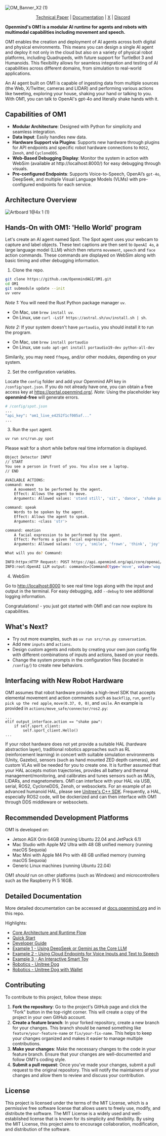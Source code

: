 
![OM_Banner_X2 (1)](https://github.com/user-attachments/assets/853153b7-351a-433d-9e1a-d257b781f93c)

<p align="center">  <a href="https://arxiv.org/abs/2412.18588">Technical Paper</a> |  <a href="https://docs.openmind.org/">Documentation</a> |  <a href="https://x.com/openmind_agi">X</a> | <a href="https://discord.gg/VUjpg4ef5n">Discord</a> </p>

**Openmind's OM1 is a modular AI runtime for agents and robots with multimodal capabilities including movement and speech.**

OM1 enables the creation and deployment of AI agents across both digital and physical environments. This means you can design a single AI agent and deploy it not only in the cloud but also on a variety of physical robot platforms, including Quadrupeds, with future support for TurtleBot 3 and Humanoids. This flexibility allows for seamless integration and testing of AI capabilities across different domains, from simulation to real-world applications.

An AI agent built on OM1 is capable of ingesting data from multiple sources (the Web, X/Twitter, cameras and LIDAR) and performing various actions like tweeting, exploring your house, shaking your hand or talking to you. With OM1, you can talk to OpenAI's gpt-4o and literally shake hands with it.

## Capabilities of OM1

* **Modular Architecture**: Designed with Python for simplicity and seamless integration.
* **Data Input**: Easily handles new data.
* **Hardware Support via Plugins**: Supports new hardware through plugins for API endpoints and specific robot hardware connections to `ROS2`, `Zenoh`, and `CycloneDDS`.
* **Web-Based Debugging Display**: Monitor the system in action with WebSim (available at http://localhost:8000/) for easy debugging through visuals.
* **Pre-configured Endpoints**: Supports Voice-to-Speech, OpenAI’s `gpt-4o`, DeepSeek, and multiple Visual Language Models (VLMs) with pre-configured endpoints for each service.

## Architecture Overview
  ![Artboard 1@4x 1 (1)](https://github.com/user-attachments/assets/14e9b916-4df7-4700-9336-2983c85be311)

## Hands-On with OM1: 'Hello World' program

Let's create an AI agent named Spot. The Spot agent uses your webcam to capture and label objects. These text captions are then sent to `OpenAI 4o`, a large language model (LLM) which then returns `movement`, `speech` and `face` action commands. These commands are displayed on WebSim along with basic timing and other debugging information.

1. Clone the repo.

```bash clone repo
git clone https://github.com/OpenmindAGI/OM1.git
cd OM1
git submodule update --init
uv venv
```

_Note 1:_ You will need the Rust Python package manager `uv`.
* On Mac, use `brew install uv`.
* On Linux, use `curl -LsSf https://astral.sh/uv/install.sh | sh`.

_Note 2:_ If your system doesn't have `portaudio`, you should install it to run the program.
* On Mac, use `brew install portaudio`
* On Linux, use `sudo apt-get install portaudio19-dev python-all-dev`

Similarily, you may need `ffmpeg`, and/or other modules, depending on your system.

2. Set the configuration variables. 

Locate the `config` folder and add your Openmind API key in `/config/spot.json`. If you do not already have one, you can obtain a free access key at https://portal.openmind.org/.  _Note:_ Using the placeholder key **openmind-free** will generate errors.

```bash set api key
# /config/spot.json
...
"api_key": "om1_live_e4252f1cf005af..."
...
```

3. Run the `spot` agent.

```bash run spot
uv run src/run.py spot
```

Please wait for a short while before real time information is displayed. 

```bash
Object Detector INPUT
// START
You see a person in front of you. You also see a laptop.
// END

AVAILABLE ACTIONS:
command: move
    A movement to be performed by the agent.
    Effect: Allows the agent to move.
    Arguments: Allowed values: 'stand still', 'sit', 'dance', 'shake paw', 'walk', 'walk back', 'run', 'jump', 'wag tail'

command: speak
    Words to be spoken by the agent.
    Effect: Allows the agent to speak.
    Arguments: <class 'str'>

command: emotion
    A facial expression to be performed by the agent.
    Effect: Performs a given facial expression.
    Arguments: Allowed values: 'cry', 'smile', 'frown', 'think', 'joy'

What will you do? Command: 

INFO:httpx:HTTP Request: POST https://api.openmind.org/api/core/openai/chat/completions "HTTP/1.1 200 OK"
INFO:root:OpenAI LLM output: commands=[Command(type='move', value='wag tail'), Command(type='speak', value="Hi there! I see you and I'm excited!"), Command(type='emotion', value='joy')]
```

4. WebSim

Go to [http://localhost:8000](http://localhost:8000) to see real time logs along with the input and output in the terminal. For easy debugging, add `--debug` to see additional logging information.

Congratulations! - you just got started with OM1 and can now explore its capabilities.

## What's Next?

* Try out more examples, such as `uv run src/run.py conversation`.
* Add new `inputs` and `actions`.
* Design custom agents and robots by creating your own json config file with different combinations of inputs and actions, based on your needs.
* Change the system prompts in the configuration files (located in `/config/`) to create new behaviors.

## Interfacing with New Robot Hardware

OM1 assumes that robot hardware provides a high-level SDK that accepts elemental movement and action commands such as `backflip`, `run`, `gently pick up the red apple`, `move(0.37, 0, 0)`, and `smile`. An example is provided in `actions/move_safe/connector/ros2.py`:

```
...
elif output_interface.action == "shake paw":
    if self.sport_client:
        self.sport_client.Hello()
...
```

If your robot hardware does not yet provide a suitable HAL (hardware abstraction layer), traditional robotics approaches such as RL (reinforcement learning) in concert with suitable simulation environments (Unity, Gazebo), sensors (such as hand mounted ZED depth cameras), and custom VLAs will be needed for you to create one. It is further assumed that your HAL accepts motion trajectories, provides all battery and thermal management/monitoring, and calibrates and tunes sensors such as IMUs, LIDARs, and magnetometers. OM1 can interface with your HAL via USB, serial, ROS2, CycloneDDS, Zenoh, or websockets. For an example of an advanced humanoid HAL, please see [Unitree's C++ SDK](https://github.com/unitreerobotics/unitree_sdk2/blob/adee312b081c656ecd0bb4e936eed96325546296/example/g1/high_level/g1_loco_client_example.cpp#L159). Frequently, a HAL, especially ROS2 code, will be dockerized and can then interface with OM1 through DDS middleware or websockets.   

## Recommended Development Platforms

OM1 is developed on:

* Jetson AGX Orin 64GB (running Ubuntu 22.04 and JetPack 6.1)
* Mac Studio with Apple M2 Ultra with 48 GB unified memory (running macOS Sequoia)
* Mac Mini with Apple M4 Pro with 48 GB unified memory (running macOS Sequoia)
* Generic Linux machines (running Ubuntu 22.04)

OM1 _should_ run on other platforms (such as Windows) and microcontrollers such as the Raspberry Pi 5 16GB.

## Detailed Documentation

More detailed documentation can be accessed at [docs.openmind.org](https://docs.openmind.org/introduction) and in this repo.

Highlights:

- [Core Architecture and Runtime Flow](./docs/getting-started/architecture.mdx)
- [Quick Start](./docs/getting-started/quick_start.mdx)
- [Developer Guide](./docs/development/linting-testing.mdx)
- [Example 1 - Using DeepSeek or Gemini as the Core LLM](./docs/core-features/llm_models.mdx)
- [Example 2 - Using Cloud Endpoints for Voice Inputs and Text to Speech](./docs/core-features/conversation.mdx)
- [Example 3 - An Interactive Smart Toy](./docs/core-features/smart_toy.mdx)
- [Robotics - Unitree Dog](./docs/robotics/unitree_go2_quadruped.mdx)
- [Robotics - Unitree Dog with Wallet](./docs/robotics/coinbase_hackathon.mdx)

## Contributing

To contribute to this project, follow these steps:

1. **Fork the repository**: Go to the project's GitHub page and click the "Fork" button in the top-right corner. This will create a copy of the project in your own GitHub account.
2. **Create a feature branch**: In your forked repository, create a new branch for your changes. This branch should be named something like `feature/your-feature-name` or `fix/your-fix-name`. This helps to keep your changes organized and makes it easier to manage multiple contributions.
3. **Make your changes**: Make the necessary changes to the code in your feature branch. Ensure that your changes are well-documented and follow OM1's coding style.
4. **Submit a pull request**: Once you've made your changes, submit a pull request to the original repository. This will notify the maintainers of your changes and allow them to review and discuss your contribution.

## License

This project is licensed under the terms of the MIT License, which is a permissive free software license that allows users to freely use, modify, and distribute the software. The MIT License is a widely used and well-established license that is known for its simplicity and flexibility. By using the MIT License, this project aims to encourage collaboration, modification, and distribution of the software.
